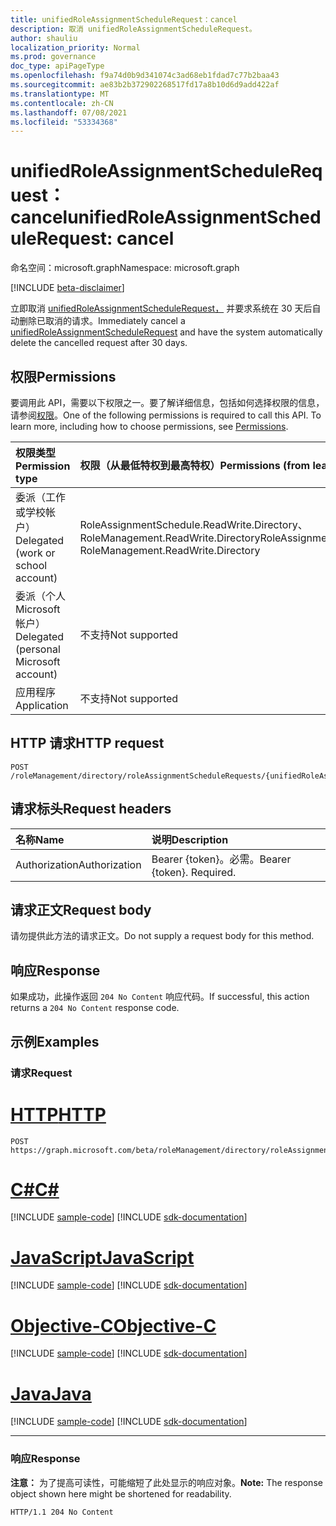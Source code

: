 ```yaml
---
title: unifiedRoleAssignmentScheduleRequest：cancel
description: 取消 unifiedRoleAssignmentScheduleRequest。
author: shauliu
localization_priority: Normal
ms.prod: governance
doc_type: apiPageType
ms.openlocfilehash: f9a74d0b9d341074c3ad68eb1fdad7c77b2baa43
ms.sourcegitcommit: ae83b2b372902268517fd17a8b10d6d9add422af
ms.translationtype: MT
ms.contentlocale: zh-CN
ms.lasthandoff: 07/08/2021
ms.locfileid: "53334368"
---
```

# <a name="unifiedroleassignmentschedulerequest-cancel"></a><span data-ttu-id="91a52-103">unifiedRoleAssignmentScheduleRequest：cancel</span><span class="sxs-lookup"><span data-stu-id="91a52-103">unifiedRoleAssignmentScheduleRequest: cancel</span></span>
<span data-ttu-id="91a52-104">命名空间：microsoft.graph</span><span class="sxs-lookup"><span data-stu-id="91a52-104">Namespace: microsoft.graph</span></span>

[!INCLUDE [beta-disclaimer](../../includes/beta-disclaimer.md)]

<span data-ttu-id="91a52-105">立即取消 [unifiedRoleAssignmentScheduleRequest，](../resources/unifiedroleassignmentschedulerequest.md) 并要求系统在 30 天后自动删除已取消的请求。</span><span class="sxs-lookup"><span data-stu-id="91a52-105">Immediately cancel a [unifiedRoleAssignmentScheduleRequest](../resources/unifiedroleassignmentschedulerequest.md) and have the system automatically delete the cancelled request after 30 days.</span></span>

## <a name="permissions"></a><span data-ttu-id="91a52-106">权限</span><span class="sxs-lookup"><span data-stu-id="91a52-106">Permissions</span></span>
<span data-ttu-id="91a52-p101">要调用此 API，需要以下权限之一。要了解详细信息，包括如何选择权限的信息，请参阅[权限](/graph/permissions-reference)。</span><span class="sxs-lookup"><span data-stu-id="91a52-p101">One of the following permissions is required to call this API. To learn more, including how to choose permissions, see [Permissions](/graph/permissions-reference).</span></span>

|<span data-ttu-id="91a52-109">权限类型</span><span class="sxs-lookup"><span data-stu-id="91a52-109">Permission type</span></span>|<span data-ttu-id="91a52-110">权限（从最低特权到最高特权）</span><span class="sxs-lookup"><span data-stu-id="91a52-110">Permissions (from least to most privileged)</span></span>|
|:---|:---|
|<span data-ttu-id="91a52-111">委派（工作或学校帐户）</span><span class="sxs-lookup"><span data-stu-id="91a52-111">Delegated (work or school account)</span></span>|<span data-ttu-id="91a52-112">RoleAssignmentSchedule.ReadWrite.Directory、RoleManagement.ReadWrite.Directory</span><span class="sxs-lookup"><span data-stu-id="91a52-112">RoleAssignmentSchedule.ReadWrite.Directory, RoleManagement.ReadWrite.Directory</span></span>|
|<span data-ttu-id="91a52-113">委派（个人 Microsoft 帐户）</span><span class="sxs-lookup"><span data-stu-id="91a52-113">Delegated (personal Microsoft account)</span></span>|<span data-ttu-id="91a52-114">不支持</span><span class="sxs-lookup"><span data-stu-id="91a52-114">Not supported</span></span>|
|<span data-ttu-id="91a52-115">应用程序</span><span class="sxs-lookup"><span data-stu-id="91a52-115">Application</span></span>|<span data-ttu-id="91a52-116">不支持</span><span class="sxs-lookup"><span data-stu-id="91a52-116">Not supported</span></span>|

## <a name="http-request"></a><span data-ttu-id="91a52-117">HTTP 请求</span><span class="sxs-lookup"><span data-stu-id="91a52-117">HTTP request</span></span>

<!-- {
  "blockType": "ignored"
}
-->
``` http
POST /roleManagement/directory/roleAssignmentScheduleRequests/{unifiedRoleAssignmentScheduleRequestsId}/cancel
```

## <a name="request-headers"></a><span data-ttu-id="91a52-118">请求标头</span><span class="sxs-lookup"><span data-stu-id="91a52-118">Request headers</span></span>
|<span data-ttu-id="91a52-119">名称</span><span class="sxs-lookup"><span data-stu-id="91a52-119">Name</span></span>|<span data-ttu-id="91a52-120">说明</span><span class="sxs-lookup"><span data-stu-id="91a52-120">Description</span></span>|
|:---|:---|
|<span data-ttu-id="91a52-121">Authorization</span><span class="sxs-lookup"><span data-stu-id="91a52-121">Authorization</span></span>|<span data-ttu-id="91a52-p102">Bearer {token}。必需。</span><span class="sxs-lookup"><span data-stu-id="91a52-p102">Bearer {token}. Required.</span></span>|

## <a name="request-body"></a><span data-ttu-id="91a52-124">请求正文</span><span class="sxs-lookup"><span data-stu-id="91a52-124">Request body</span></span>
<span data-ttu-id="91a52-125">请勿提供此方法的请求正文。</span><span class="sxs-lookup"><span data-stu-id="91a52-125">Do not supply a request body for this method.</span></span>

## <a name="response"></a><span data-ttu-id="91a52-126">响应</span><span class="sxs-lookup"><span data-stu-id="91a52-126">Response</span></span>

<span data-ttu-id="91a52-127">如果成功，此操作返回 `204 No Content` 响应代码。</span><span class="sxs-lookup"><span data-stu-id="91a52-127">If successful, this action returns a `204 No Content` response code.</span></span>

## <a name="examples"></a><span data-ttu-id="91a52-128">示例</span><span class="sxs-lookup"><span data-stu-id="91a52-128">Examples</span></span>

### <a name="request"></a><span data-ttu-id="91a52-129">请求</span><span class="sxs-lookup"><span data-stu-id="91a52-129">Request</span></span>

# <a name="http"></a>[<span data-ttu-id="91a52-130">HTTP</span><span class="sxs-lookup"><span data-stu-id="91a52-130">HTTP</span></span>](#tab/http)
<!-- {
  "blockType": "request",
  "name": "unifiedroleassignmentschedulerequest_cancel"
}
-->
``` http
POST https://graph.microsoft.com/beta/roleManagement/directory/roleAssignmentScheduleRequests/{unifiedRoleAssignmentScheduleRequestsId}/cancel
```
# <a name="c"></a>[<span data-ttu-id="91a52-131">C#</span><span class="sxs-lookup"><span data-stu-id="91a52-131">C#</span></span>](#tab/csharp)
[!INCLUDE [sample-code](../includes/snippets/csharp/unifiedroleassignmentschedulerequest-cancel-csharp-snippets.md)]
[!INCLUDE [sdk-documentation](../includes/snippets/snippets-sdk-documentation-link.md)]

# <a name="javascript"></a>[<span data-ttu-id="91a52-132">JavaScript</span><span class="sxs-lookup"><span data-stu-id="91a52-132">JavaScript</span></span>](#tab/javascript)
[!INCLUDE [sample-code](../includes/snippets/javascript/unifiedroleassignmentschedulerequest-cancel-javascript-snippets.md)]
[!INCLUDE [sdk-documentation](../includes/snippets/snippets-sdk-documentation-link.md)]

# <a name="objective-c"></a>[<span data-ttu-id="91a52-133">Objective-C</span><span class="sxs-lookup"><span data-stu-id="91a52-133">Objective-C</span></span>](#tab/objc)
[!INCLUDE [sample-code](../includes/snippets/objc/unifiedroleassignmentschedulerequest-cancel-objc-snippets.md)]
[!INCLUDE [sdk-documentation](../includes/snippets/snippets-sdk-documentation-link.md)]

# <a name="java"></a>[<span data-ttu-id="91a52-134">Java</span><span class="sxs-lookup"><span data-stu-id="91a52-134">Java</span></span>](#tab/java)
[!INCLUDE [sample-code](../includes/snippets/java/unifiedroleassignmentschedulerequest-cancel-java-snippets.md)]
[!INCLUDE [sdk-documentation](../includes/snippets/snippets-sdk-documentation-link.md)]

---



### <a name="response"></a><span data-ttu-id="91a52-135">响应</span><span class="sxs-lookup"><span data-stu-id="91a52-135">Response</span></span>
<span data-ttu-id="91a52-136">**注意：** 为了提高可读性，可能缩短了此处显示的响应对象。</span><span class="sxs-lookup"><span data-stu-id="91a52-136">**Note:** The response object shown here might be shortened for readability.</span></span>
<!-- {
  "blockType": "response",
  "truncated": true
}
-->
``` http
HTTP/1.1 204 No Content
```


